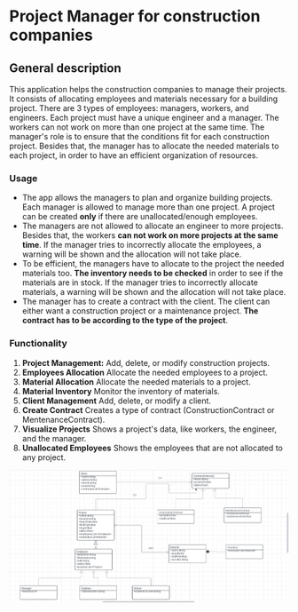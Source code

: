 # Project Manager for construction companies

## General description

This application helps the construction companies to manage their projects. It consists of allocating employees and materials necessary for a building project. There are 3 types of employees: managers, workers, and engineers. Each project must have a unique engineer and a manager. The workers can not work on more than one project at the same time. The manager's role is to ensure that the conditions fit for each construction project. Besides that, the manager has to allocate the needed materials to each project, in order to have an efficient organization of resources.

### Usage

- The app allows the managers to plan and organize building projects. Each manager is allowed to manage more than one project. A project can be created **only** if there are unallocated/enough employees.
- The managers are not allowed to allocate an engineer to more projects. Besides that, the workers **can not work on more projects at the same time**. If the manager tries to incorrectly allocate the employees, a warning will be shown and the allocation will not take place.
- To be efficient, the managers have to allocate to the project the needed materials too. **The inventory needs to be checked** in order to see if the materials are in stock. If the manager tries to incorrectly allocate materials, a warning will be shown and the allocation will not take place.
- The manager has to create a contract with the client. The client can either want a construction project or a maintenance project. **The contract has to be according to the type of the project**. 

### Functionality

1. **Project Management:** Add, delete, or modify construction projects.
2. **Employees Allocation** Allocate the needed employees to a project.
3. **Material Allocation** Allocate the needed materials to a project.
4. **Material Inventory** Monitor the inventory of materials.
5. **Client Management** Add, delete, or modify a client.
6. **Create Contract** Creates a type of contract (ConstructionContract or MentenanceContract).
7. **Visualize Projects** Shows a project's data, like workers, the engineer, and the manager.
8. **Unallocated Employees** Shows the employees that are not allocated to any project.

![alt text](https://github.com/Octavasds/Construction-Projects-Manager/blob/main/image.png)
